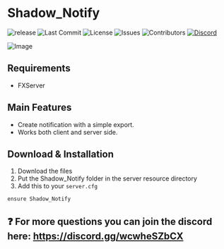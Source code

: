 # Shadow_Notify

![release](https://img.shields.io/github/release/Shadow/Shadow_Notify.png)
![Last Commit](https://img.shields.io/github/last-commit/Shadow/Shadow_Notify)
![License](https://img.shields.io/github/license/Shadow/Shadow_Notify.png)
![Issues](https://img.shields.io/github/issues/Shadow/Shadow_Notify.png)
![Contributors](https://img.shields.io/github/contributors/Shadow/Shadow_Notify.png)
[![Discord](https://discordapp.com/api/guilds/721339695199682611/widget.png)](https://discord.gg/wcwheSZbCX)

![Image](https://Shadow.com/i/02P11n2021p678.png)

## Requirements
- FXServer

## Main Features
- Create notification with a simple export.
- Works both client and server side.

## Download & Installation

1. Download the files
2. Put the Shadow_Notify folder in the server resource directory
3. Add this to your `server.cfg`
```
ensure Shadow_Notify
```
## ❓ For more questions you can join the discord here: https://discord.gg/wcwheSZbCX
